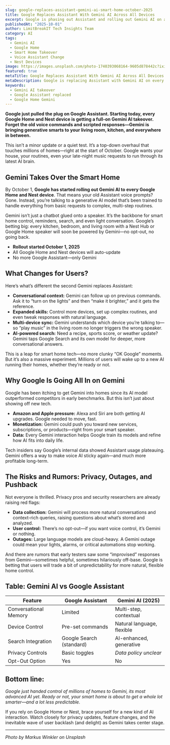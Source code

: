 ```yaml
---
slug: google-replaces-assistant-gemini-ai-smart-home-october-2025
title: Google Replaces Assistant With Gemini AI Across All Devices
excerpt: Google is phasing out Assistant and rolling out Gemini AI on all Google Home and Nest devices, starting October 1. The smart home landscape is about to change.
publishedAt: "2025-10-01"
author: LimitBreakIT Tech Insights Team
category: AI
tags:
  - Gemini AI
  - Google Home
  - Smart Home Takeover
  - Voice Assistant Change
  - Nest Devices
image: https://images.unsplash.com/photo-1740393068164-9605d878442c?ixid=M3w4MTA4NzR8MHwxfHNlYXJjaHwxfHxhaSUyMEdlbWluaSUyMEFJJTIwdGFrZW92ZXIlMjBHb29nbGUlMjBBc3Npc3RhbnQlMjByZXBsYWNlZHxlbnwxfDB8fHwxNzU5Mjk3NTE4fDA&ixlib=rb-4.1.0&w=1200&h=600&fit=crop&q=80
featured: true
metaTitle: Google Replaces Assistant With Gemini AI Across All Devices
metaDescription: Google is replacing Assistant with Gemini AI on every Google Home and Nest device, changing smart home voice control forever. Here’s what it means for you.
keywords:
  - Gemini AI takeover
  - Google Assistant replaced
  - Google Home Gemini
---
```


**Google just pulled the plug on Google Assistant. Starting today, every Google Home and Nest device is getting a full-on Gemini AI takeover. Forget the old voice commands and scripted responses—Gemini is bringing generative smarts to your living room, kitchen, and everywhere in between.**

This isn’t a minor update or a quiet test. It’s a top-down overhaul that touches millions of homes—right at the start of October. Google wants your house, your routines, even your late-night music requests to run through its latest AI brain.

## Gemini Takes Over the Smart Home

By October 1, **Google has started rolling out Gemini AI to every Google Home and Nest device**. That means your old Assistant voice prompts? Gone. Instead, you’re talking to a generative AI model that’s been trained to handle everything from basic requests to complex, multi-step routines.

Gemini isn’t just a chatbot glued onto a speaker. It’s the backbone for smart home control, reminders, search, and even light conversation. Google’s betting big: every kitchen, bedroom, and living room with a Nest Hub or Google Home speaker will soon be powered by Gemini—no opt-out, no going back.

- **Rollout started October 1, 2025**
- All Google Home and Nest devices will auto-update
- No more Google Assistant—only Gemini

## What Changes for Users?

Here’s what’s different the second Gemini replaces Assistant:

- **Conversational context:** Gemini can follow up on previous commands. Ask it to “turn on the lights” and then “make it brighter,” and it gets the reference.
- **Expanded skills:** Control more devices, set up complex routines, and even tweak responses with natural language.
- **Multi-device sync:** Gemini understands which device you’re talking to—so “play music” in the living room no longer triggers the wrong speaker.
- **AI-powered search:** Need a recipe, sports score, or weather update? Gemini taps Google Search and its own model for deeper, more conversational answers.

This is a leap for smart home tech—no more clunky “OK Google” moments. But it’s also a massive experiment. Millions of users will wake up to a new AI running their homes, whether they’re ready or not.

## Why Google Is Going All In on Gemini

Google has been itching to get Gemini into homes since its AI model outperformed competitors in early benchmarks. But this isn’t just about showing off new tech.

- **Amazon and Apple pressure:** Alexa and Siri are both getting AI upgrades. Google needed to move, fast.
- **Monetization:** Gemini could push you toward new services, subscriptions, or products—right from your smart speaker.
- **Data:** Every Gemini interaction helps Google train its models and refine how AI fits into daily life.

Tech insiders say Google’s internal data showed Assistant usage plateauing. Gemini offers a way to make voice AI sticky again—and much more profitable long-term.

## The Risks and Rumors: Privacy, Outages, and Pushback

Not everyone is thrilled. Privacy pros and security researchers are already raising red flags:

- **Data collection:** Gemini will process more natural conversations and context-rich queries, raising questions about what’s stored and analyzed.
- **User control:** There’s no opt-out—if you want voice control, it’s Gemini or nothing.
- **Outages:** Large language models are cloud-heavy. A Gemini outage could mean your lights, alarms, or critical automations stop working.

And there are rumors that early testers saw some “improvised” responses from Gemini—sometimes helpful, sometimes hilariously off-base. Google is betting that users will trade a bit of unpredictability for more natural, flexible home control.

## Table: Gemini AI vs Google Assistant

| Feature                | Google Assistant            | Gemini AI (2025)         |
|------------------------|----------------------------|--------------------------|
| Conversational Memory  | Limited                    | Multi-step, contextual   |
| Device Control         | Pre-set commands           | Natural language, flexible|
| Search Integration     | Google Search (standard)   | AI-enhanced, generative  |
| Privacy Controls       | Basic toggles              | *Data policy unclear*    |
| Opt-Out Option         | Yes                        | No                       |

## Bottom line:

*Google just handed control of millions of homes to Gemini, its most advanced AI yet. Ready or not, your smart home is about to get a whole lot smarter—and a lot less predictable.*

If you rely on Google Home or Nest, brace yourself for a new kind of AI interaction. Watch closely for privacy updates, feature changes, and the inevitable wave of user backlash (and delight) as Gemini takes center stage.

---

*Photo by Markus Winkler on Unsplash*